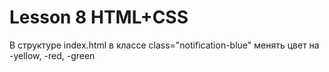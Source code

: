 # Lesson 8 HTML+CSS

В структуре index.html в классе class="notification-blue" менять цвет на -yellow, -red, -green